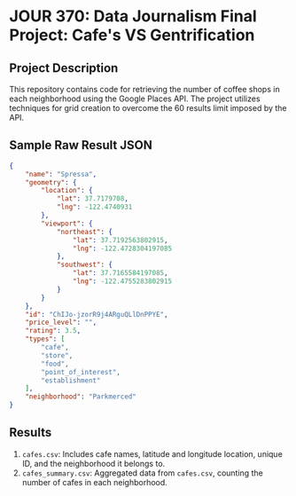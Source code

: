 # JOUR 370: Data Journalism Final Project: Cafe's VS Gentrification

## Project Description
This repository contains code for retrieving the number of coffee shops in each neighborhood using the Google Places API. The project utilizes techniques for grid creation to overcome the 60 results limit imposed by the API.

## Sample Raw Result JSON
```json
{
    "name": "Spressa",
    "geometry": {
        "location": {
            "lat": 37.7179708,
            "lng": -122.4740931
        },
        "viewport": {
            "northeast": {
                "lat": 37.7192563802915,
                "lng": -122.4728304197085
            },
            "southwest": {
                "lat": 37.7165584197085,
                "lng": -122.4755283802915
            }
        }
    },
    "id": "ChIJo-jzorR9j4ARguQLlDnPPYE",
    "price_level": "",
    "rating": 3.5,
    "types": [
        "cafe",
        "store",
        "food",
        "point_of_interest",
        "establishment"
    ],
    "neighborhood": "Parkmerced"
}
```

## Results
1. `cafes.csv`: Includes cafe names, latitude and longitude location, unique ID, and the neighborhood it belongs to.
2. `cafes_summary.csv`: Aggregated data from `cafes.csv`, counting the number of cafes in each neighborhood.


